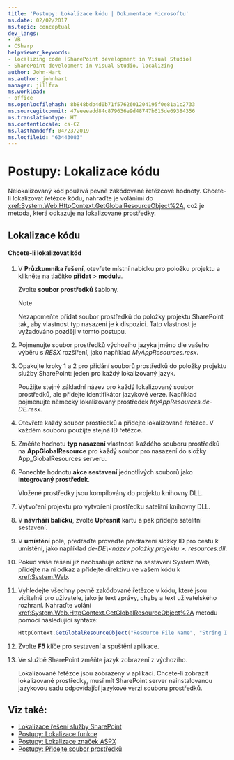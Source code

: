 ```yaml
---
title: 'Postupy: Lokalizace kódu | Dokumentace Microsoftu'
ms.date: 02/02/2017
ms.topic: conceptual
dev_langs:
- VB
- CSharp
helpviewer_keywords:
- localizing code [SharePoint development in Visual Studio]
- SharePoint development in Visual Studio, localizing
author: John-Hart
ms.author: johnhart
manager: jillfra
ms.workload:
- office
ms.openlocfilehash: 8b848bdb4d0b71f5762601204195f0e81a1c2733
ms.sourcegitcommit: 47eeeeadd84c879636e9d48747b615de69384356
ms.translationtype: HT
ms.contentlocale: cs-CZ
ms.lasthandoff: 04/23/2019
ms.locfileid: "63443083"
---
```

# <a name="how-to-localize-code"></a>Postupy: Lokalizace kódu
  Nelokalizovaný kód používá pevně zakódované řetězcové hodnoty. Chcete-li lokalizovat řetězce kódu, nahraďte je voláními do <xref:System.Web.HttpContext.GetGlobalResourceObject%2A>, což je metoda, která odkazuje na lokalizované prostředky.

## <a name="localize-code"></a>Lokalizace kódu

#### <a name="to-localize-code"></a>Chcete-li lokalizovat kód

1. V **Průzkumníka řešení**, otevřete místní nabídku pro položku projektu a klikněte na tlačítko **přidat** > **modulu**.

     Zvolte **soubor prostředků** šablony.

    > [!NOTE]
    > Nezapomeňte přidat soubor prostředků do položky projektu SharePoint tak, aby vlastnost typ nasazení je k dispozici. Tato vlastnost je vyžadováno později v tomto postupu.

2. Pojmenujte soubor prostředků výchozího jazyka jméno dle vašeho výběru s *RESX* rozšíření, jako například *MyAppResources.resx*.

3. Opakujte kroky 1 a 2 pro přidání souborů prostředků do položky projektu služby SharePoint: jeden pro každý lokalizovaný jazyk.

     Použijte stejný základní název pro každý lokalizovaný soubor prostředků, ale přidejte identifikátor jazykové verze. Například pojmenujte německý lokalizovaný prostředek *MyAppResources.de-DE.resx*.

4. Otevřete každý soubor prostředků a přidejte lokalizované řetězce. V každém souboru použijte stejná ID řetězce.

5. Změňte hodnotu **typ nasazení** vlastnosti každého souboru prostředků na **AppGlobalResource** pro každý soubor pro nasazení do složky App_GlobalResources serveru.

6. Ponechte hodnotu **akce sestavení** jednotlivých souborů jako **integrovaný prostředek**.

     Vložené prostředky jsou kompilovány do projektu knihovny DLL.

7. Vytvoření projektu pro vytvoření prostředku satelitní knihovny DLL.

8. V **návrháři balíčku**, zvolte **Upřesnit** kartu a pak přidejte satelitní sestavení.

9. V **umístění** pole, předřaďte proveďte předřazení složky ID pro cestu k umístění, jako například *de-DE\\\<název položky projektu >. resources.dll*.

10. Pokud vaše řešení již neobsahuje odkaz na sestavení System.Web, přidejte na ni odkaz a přidejte direktivu ve vašem kódu k <xref:System.Web>.

11. Vyhledejte všechny pevně zakódované řetězce v kódu, které jsou viditelné pro uživatele, jako je text zprávy, chyby a text uživatelského rozhraní. Nahraďte volání <xref:System.Web.HttpContext.GetGlobalResourceObject%2A> metodu pomocí následující syntaxe:

    ```csharp
    HttpContext.GetGlobalResourceObject("Resource File Name", "String ID")
    ```

12. Zvolte **F5** klíče pro sestavení a spuštění aplikace.

13. Ve službě SharePoint změňte jazyk zobrazení z výchozího.

     Lokalizované řetězce jsou zobrazeny v aplikaci. Chcete-li zobrazit lokalizované prostředky, musí mít SharePoint server nainstalovanou jazykovou sadu odpovídající jazykové verzi souboru prostředků.

## <a name="see-also"></a>Viz také:
- [Lokalizace řešení služby SharePoint](../sharepoint/localizing-sharepoint-solutions.md)
- [Postupy: Lokalizace funkce](../sharepoint/how-to-localize-a-feature.md)
- [Postupy: Lokalizace značek ASPX](../sharepoint/how-to-localize-aspx-markup.md)
- [Postupy: Přidejte soubor prostředků](../sharepoint/how-to-add-a-resource-file.md)
